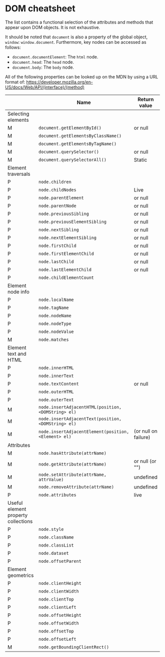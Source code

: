 # DOM cheatsheet

The list contains a functional selection of the attributes and methods that appear upon DOM objects. It is not exhaustive.

It should be noted that `document` is also a property of the global object, `window`: `window.document`. Furthermore, key nodes can be accessed as follows:

* `document.documentElement`: The `html` node.
* `document.head`: The `head` node.
* `document.body`: The `body` node.

All of the following properties can be looked up on the MDN by using a URL format of: https://developer.mozilla.org/en-US/docs/Web/API/(interface)/(method)

|                                     | Name                                                 | Return value                   | Exists upon                          | Support |    |
|-------------------------------------|------------------------------------------------------|--------------------------------|--------------------------------------|---------|----|
| Selecting elements                  |
| M                                   | `document.getElementById()`                          | <HTMLElement> or null          | <Document> interface                 | Full    |    |
| M                                   | `document.getElementsByClassName()`                  | <HTMLCollection>               | <Document> interface                 | Full    |    |
| M                                   | `document.getElementsByTagName()`                    | <HTMLCollection>               | <Document> interface                 | Full    |    |
| M                                   | `document.querySelector()`                           | <HTMLElement> or null          | <ParentNode> mixin                   | Full    |    |
| M                                   | `document.querySelectorAll()`                        | Static <NodeList>              | <ParentNode> mixin                   | Full    |    |
| Element traversals                  |
| P                                   | `node.children`                                      | <HTMLCollection>               | <ParentNode> mixin                   | Good    | R  |
| P                                   | `node.childNodes`                                    | Live <NodeList>                | <Node> interface                     | Full    | R  |
| P                                   | `node.parentElement`                                 | <Element> or null              | <Node> interface                     | Full    | R  |
| P                                   | `node.parentNode`                                    | <Node> or null                 | <Node> interface                     | Full    | R  |
| P                                   | `node.previousSibling`                               | <Node> or null                 | <Node> interface                     | Full    | R  |
| P                                   | `node.previousElementSibling`                        | <HTMLElement> or null          | <NonDocumentTypeChildNode> interface | Good    | R  |
| P                                   | `node.nextSibling`                                   | <Node> or null                 | <Node> interface                     | Full    | R  |
| P                                   | `node.nextElementSibling`                            | <HTMLElement> or null          | <NonDocumentTypeChildNode> interface | Good    | R  |
| P                                   | `node.firstChild`                                    | <Node> or null                 | <Node> interface                     | Full    | R  |
| P                                   | `node.firstElementChild`                             | <HTMLElement> or null          | <ParentNode> mixin                   | Good    | R  |
| P                                   | `node.lastChild`                                     | <Node> or null                 | <Node> interface                     | Full    | R  |
| P                                   | `node.lastElementChild`                              | <HTMLElement> or null          | <ParentNode> mixin                   | Good    | R  |
| P                                   | `node.childElementCount`                             | <Integer>                      | <ParentNode> mixin                   | Full    | R  |
| Element node info                   |
| P                                   | `node.localName`                                     | <DOMString>                    | <Element>                            | Full    | R  |
| P                                   | `node.tagName`                                       | <String>                       | <Element>                            | Full    | R  |
| P                                   | `node.nodeName`                                      | <DomString>                    | <Node>                               | Full    | R  |
| P                                   | `node.nodeType`                                      | <Integer>                      | <Node>                               | Full    | R  |
| P                                   | `node.nodeValue`                                     | <String>                       | <Node>                               | Full    | RW |
| M                                   | `node.matches`                                       | <Boolean>                      | <Element>                            | Full    |    |
| Element text and HTML               |
| P                                   | `node.innerHTML`                                     | <DomString>                    | <Element>                            | Full    | RW |
| P                                   | `node.innerText`                                     | <String>                       | <HTMLElement>                        | Full    | RW |
| P                                   | `node.textContent`                                   | <String> or null               | <Node>                               | Full    | RW |
| P                                   | `node.outerHTML`                                     | <DomString>                    | <Element>                            | Full    | RW |
| P                                   | `node.outerText`                                     | <String>                       | <HTMLElement>                        | Patchy  | RW |
| M                                   | `node.insertAdjacentHTML(position, <DOMString> el)`  | <Void>                         | <Element>                            | Full    |    |
| M                                   | `node.insertAdjacentText(position, <DOMString> el)`  | <Void>                         | <Element>                            | Full    |    |
| M                                   | `node.insertAdjacentElement(position, <Element> el)` | <Element> (or null on failure) | <Element>                            | Full    |    |
| Attributes                          |
| M                                   | `node.hasAttribute(attrName)`                        | <Boolean>                      | <Element>                            | Full    |    |
| M                                   | `node.getAttribute(attrName)`                        | <String> or null (or "")       | <Element>                            | Full    |    |
| M                                   | `node.setAttribute(attrName, attrValue)`             | undefined                      | <Element>                            | Full    |    |
| M                                   | `node.removeAttribute(attrName)`                     | undefined                      | <Element>                            | Full    |    |
| P                                   | `node.attributes`                                    | live <NamedNodeMap>            | <Element>                            | Full    | R  |
| Useful element property collections |
| P                                   | `node.style`                                         | <CSSStyleDeclaration>          | <HTMLElement>                        | Full    | R  |
| P                                   | `node.className`                                     | <String>                       | <Element>                            | Full    | RW |
| P                                   | `node.classList`                                     | <DOMTokenList>                 | <Element>                            | Full    | R  |
| P                                   | `node.dataset`                                       | <DomStringMap>                 | <HTMLElement>                        | Full    | R  |
| P                                   | `node.offsetParent`                                  | <Element>                      | <HTMLElement>                        | Full    | R  |
| Element geometrics                  |
| P                                   | `node.clientHeight`                                  | <Number>                       | <Element>                            | Full    | R  |
| P                                   | `node.clientWidth`                                   | <Number>                       | <Element>                            | Full    | R  |
| P                                   | `node.clientTop`                                     | <Number>                       | <Element>                            | Full    | R  |
| P                                   | `node.clientLeft`                                    | <Number>                       | <Element>                            | Full    | R  |
| P                                   | `node.offsetHeight`                                  | <Number>                       | <HTMLElement>                        | Full    | R  |
| P                                   | `node.offsetWidth`                                   | <Number>                       | <HTMLElement>                        | Full    | R  |
| P                                   | `node.offsetTop`                                     | <Number>                       | <HTMLElement>                        | Full    | R  |
| P                                   | `node.offsetLeft`                                    | <Number>                       | <HTMLElement>                        | Full    | R  |
| M                                   | `node.getBoundingClientRect()`                       | <DOMRect>                      | <HTMLElement>                        | Full    | R  |